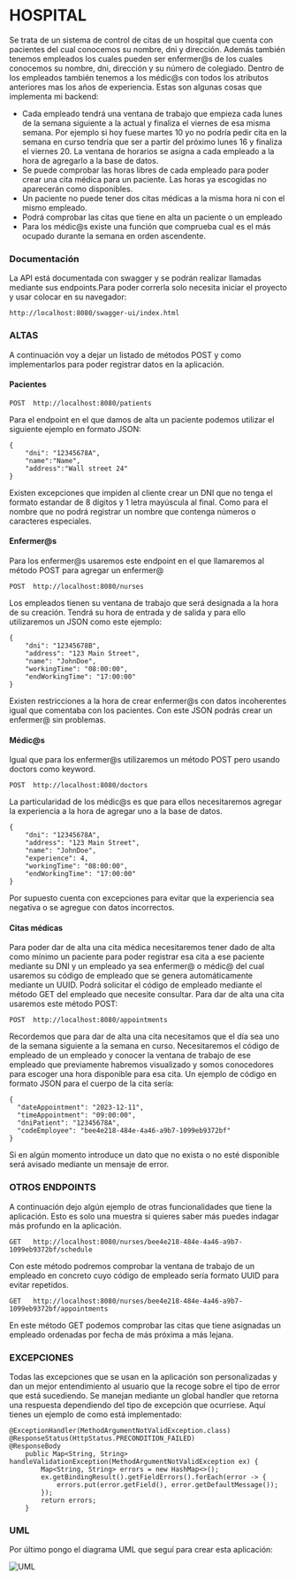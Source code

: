 # HOSPITAL

Se trata de un sistema de control de citas de un hospital que cuenta con pacientes del cual conocemos su nombre, dni y dirección. Además también tenemos empleados los cuales pueden ser enfermer@s de los cuales conocemos su nombre, dni, dirección y su número de colegiado. Dentro de los empleados también tenemos a los médic@s con todos los atributos anteriores mas los años de experiencia.
Estas son algunas cosas que implementa mi backend:
- Cada empleado tendrá una ventana de trabajo que empieza cada lunes de la semana siguiente a la actual y finaliza el viernes de esa misma semana. Por ejemplo si hoy fuese martes 10 yo no podría pedir cita en la semana en curso tendría que ser a partir del próximo lunes 16 y finaliza el viernes 20. La ventana de horarios se asigna a cada empleado a la hora de agregarlo a la base de datos.
- Se puede comprobar las horas libres de cada empleado para poder crear una cita médica para un paciente. Las horas ya escogidas no aparecerán como disponibles.
- Un paciente no puede tener dos citas médicas a la misma hora ni con el mismo empleado.
- Podrá comprobar las citas que tiene en alta un paciente o un empleado
- Para los médic@s existe una función que comprueba cual es el más ocupado durante la semana en orden ascendente.

### Documentación

La API está documentada con swagger y se podrán realizar llamadas mediante sus endpoints.Para poder correrla solo necesita iniciar el proyecto y usar colocar en su navegador:
~~~
http://localhost:8080/swagger-ui/index.html
~~~

### ALTAS

A continuación voy a dejar un listado de métodos POST y como implementarlos para poder registrar datos en la aplicación.
#### Pacientes
~~~
POST  http://localhost:8080/patients
~~~
Para el endpoint en el que damos de alta un paciente podemos utilizar el siguiente ejemplo en formato JSON:

~~~
{
    "dni": "12345678A",
    "name":"Name",
    "address":"Wall street 24"
}
~~~
Existen excepciones que impiden al cliente crear un DNI que no tenga el formato estandar de 8 dígitos y 1 letra mayúscula al final. Como para el nombre que no podrá registrar un nombre que contenga números o caracteres especiales.

#### Enfermer@s
Para los enfermer@s usaremos este endpoint en el que llamaremos al método POST para agregar un enfermer@

~~~
POST  http://localhost:8080/nurses
~~~
Los empleados tienen su ventana de trabajo que será designada a la hora de su creación. Tendrá su hora de entrada y de salida y para ello utilizaremos un JSON como este ejemplo:
~~~
{
    "dni": "12345678B",
    "address": "123 Main Street",
    "name": "JohnDoe",
    "workingTime": "08:00:00",
    "endWorkingTime": "17:00:00"
}
~~~
Existen restricciones a la hora de crear enfermer@s con datos incoherentes igual que comentaba con los pacientes. Con este JSON podrás crear un enfermer@ sin problemas.

#### Médic@s

Igual que para los enfermer@s utilizaremos un método POST pero usando doctors como keyword.
~~~
POST  http://localhost:8080/doctors
~~~
La particularidad de los médic@s es que para ellos necesitaremos agregar la experiencia a la hora de agregar uno a la base de datos.
~~~
{
    "dni": "12345678A",
    "address": "123 Main Street",
    "name": "JohnDoe",
    "experience": 4,
    "workingTime": "08:00:00",
    "endWorkingTime": "17:00:00"
}
~~~
Por supuesto cuenta con excepciones para evitar que la experiencia sea negativa o se agregue con datos incorrectos.

#### Citas médicas

Para poder dar de alta una cita médica necesitaremos tener dado de alta como mínimo un paciente para poder registrar esa cita a ese paciente mediante su DNI y un empleado ya sea enfermer@ o médic@ del cual usaremos su código de empleado que se genera automáticamente mediante un UUID. Podrá solicitar el código de empleado mediante el método GET del empleado que necesite consultar. Para dar de alta una cita usaremos este método POST:

~~~
POST  http://localhost:8080/appointments
~~~
Recordemos que para dar de alta una cita necesitamos que el día sea uno de la semana siguiente a la semana en curso. Necesitaremos el código de empleado de un empleado y conocer la ventana de trabajo de ese empleado que previamente habremos visualizado y somos conocedores para escoger una hora disponible para esa cita. Un ejemplo de código en formato JSON para el cuerpo de la cita sería:

~~~
{
  "dateAppointment": "2023-12-11",
  "timeAppointment": "09:00:00",
  "dniPatient": "12345678A",
  "codeEmployee": "bee4e218-484e-4a46-a9b7-1099eb9372bf"
}
~~~
Si en algún momento introduce un dato que no exista o no esté disponible será avisado mediante un mensaje de error.

### OTROS ENDPOINTS

A continuación dejo algún ejemplo de otras funcionalidades que tiene la aplicación. Esto es solo una muestra si quieres saber más puedes indagar más profundo en la aplicación.
~~~
GET   http://localhost:8080/nurses/bee4e218-484e-4a46-a9b7-1099eb9372bf/schedule
~~~
Con este método podremos comprobar la ventana de trabajo de un empleado en concreto cuyo código de empleado sería formato UUID para evitar repetidos.

~~~
GET   http://localhost:8080/nurses/bee4e218-484e-4a46-a9b7-1099eb9372bf/appointments
~~~
En este método GET podemos comprobar las citas que tiene asignadas un empleado ordenadas por fecha de más próxima a más lejana.

### EXCEPCIONES
Todas las excepciones que se usan en la aplicación son personalizadas y dan un mejor entendimiento al usuario que la recoge sobre el tipo de error que está sucediendo. Se manejan mediante un global handler que retorna una respuesta dependiendo del tipo de excepción que ocurriese. Aquí tienes un ejemplo de como está implementado:

~~~
@ExceptionHandler(MethodArgumentNotValidException.class)
@ResponseStatus(HttpStatus.PRECONDITION_FAILED)
@ResponseBody
    public Map<String, String> handleValidationException(MethodArgumentNotValidException ex) {
        Map<String, String> errors = new HashMap<>();
        ex.getBindingResult().getFieldErrors().forEach(error -> {
            errors.put(error.getField(), error.getDefaultMessage());
        });
        return errors;
    }
~~~

### UML

Por último pongo el diagrama UML que seguí para crear esta aplicación:

![UML](./Curso2023/uml.png)

